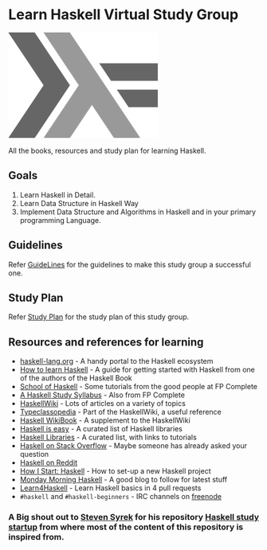 # Learn Haskell Virtual Study Group

![](images/haskell-logo.png)



All the books, resources and study plan for learning Haskell.

## Goals

1. Learn Haskell in Detail.
2. Learn Data Structure in Haskell Way
3. Implement Data Structure and Algorithms in Haskell and in your primary programming Language.

## Guidelines

Refer [GuideLines](guidelines.md) for the guidelines to make this study group a successful one.

## Study Plan

Refer [Study Plan](studyplan.md) for the study plan of this study group.

## Resources and references for learning

- [haskell-lang.org](https://haskell-lang.org/) - A handy portal to the Haskell ecosystem
- [How to learn Haskell](https://github.com/bitemyapp/learnhaskell) - A guide for getting started with Haskell from one of the authors of the Haskell Book
- [School of Haskell](https://www.schoolofhaskell.com/) - Some tutorials from the good people at FP Complete
- [A Haskell Study Syllabus](https://www.fpcomplete.com/haskell-syllabus) - Also from FP Complete
- [HaskellWiki](https://wiki.haskell.org/Haskell) - Lots of articles on a variety of topics
- [Typeclassopedia](https://wiki.haskell.org/Typeclassopedia) - Part of the HaskellWiki, a useful reference
- [Haskell WikiBook](https://en.wikibooks.org/wiki/Haskell) - A supplement to the HaskellWiki
- [Haskell is easy](http://haskelliseasy.readthedocs.io/en/latest/) - A curated list of Haskell libraries
- [Haskell Libraries](https://haskell-lang.org/libraries) - A curated list, with links to tutorials
- [Haskell on Stack Overflow](https://stackoverflow.com/questions/tagged/haskell) - Maybe someone has already asked your question
- [Haskell on Reddit](https://www.reddit.com/r/haskell/)
- [How I Start: Haskell](http://howistart.org/posts/haskell/1) - How to set-up a new Haskell project
- [Monday Morning Haskell](https://mmhaskell.com/) - A good blog to follow for latest stuff
- [Learn4Haskell](https://github.com/kowainik/learn4haskell) - Learn Haskell basics in 4 pull requests 
- `#haskell` and `#haskell-beginners` - IRC channels on [freenode](https://freenode.net/)

### A Big shout out to [Steven Syrek](https://github.com/sjsyrek) for his repository [Haskell study startup](https://github.com/sjsyrek/haskell-study-startup) from where most of the content of this repository is inspired from.